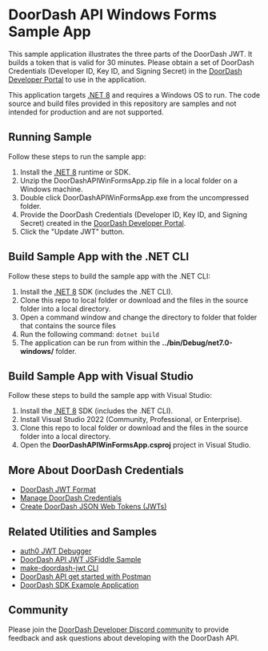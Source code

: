 # DoorDash API Windows Forms Sample App
This sample application illustrates the three parts of the DoorDash JWT. It builds a token that is valid for 30 minutes. Please obtain a set of DoorDash Credentials (Developer ID, Key ID, and Signing Secret) in the [DoorDash Developer Portal](https://developer.doordash.com/portal/integration/drive/credentials) to use in the application. 

This application targets [.NET 8](https://dotnet.microsoft.com/en-us/download/dotnet/8.0) and requires a Windows OS to run. The code source and build files provided in this repository are samples and not intended for production and are not supported. 

## Running Sample
Follow these steps to run the sample app:
1. Install the [.NET 8](https://dotnet.microsoft.com/en-us/download/dotnet/8.0) runtime or SDK.
2. Unzip the DoorDashAPIWinFormsApp.zip file in a local folder on a Windows machine. 
3. Double click DoorDashAPIWinFormsApp.exe from the uncompressed folder. 
4. Provide the DoorDash Credentials (Developer ID, Key ID, and Signing Secret) created in the [DoorDash Developer Portal](https://developer.doordash.com/portal/integration/drive/credentials).
5. Click the "Update JWT" button.

## Build Sample App with the .NET CLI
Follow these steps to build the sample app with the .NET CLI:
1. Install the [.NET 8](https://dotnet.microsoft.com/en-us/download/dotnet/8.0) SDK (includes the .NET CLI).
2. Clone this repo to local folder or download and the files in the source folder into a local directory. 
3. Open a command window and change the directory to folder that folder that contains the source files
4. Run the following command: ``dotnet build``
5. The application can be run from within the **../bin/Debug/net7.0-windows/** folder.

## Build Sample App with Visual Studio
Follow these steps to build the sample app with Visual Studio:
1. Install the [.NET 8](https://dotnet.microsoft.com/en-us/download/dotnet/8.0) SDK (includes the .NET CLI).
2. Install Visual Studio 2022 (Community, Professional, or Enterprise).
3. Clone this repo to local folder or download and the files in the source folder into a local directory. 
4. Open the **DoorDashAPIWinFormsApp.csproj** project in Visual Studio.

## More About DoorDash Credentials
- [DoorDash JWT Format](https://developer.doordash.com/en-US/docs/drive/reference/JWTs/)
- [Manage DoorDash Credentials](https://developer.doordash.com/en-US/docs/drive/how_to/manage_credentials/)
- [Create DoorDash JSON Web Tokens (JWTs)](https://developer.doordash.com/en-US/docs/drive/how_to/JWTs)

## Related Utilities and Samples</h2>
- [auth0 JWT Debugger](https://jwt.io/)
- [DoorDash API JWT JSFiddle Sample](https://bit.ly/doordashapi)
- [make-doordash-jwt CLI](https://github.com/infin8x/make-doordash-jwt)
- [DoorDash API get started with Postman](https://developer.doordash.com/en-US/docs/drive/tutorials/get_started_postman/)
- [DoorDash SDK Example Application](https://github.com/doordash-oss/doordash_sdk_example_application)

## Community
Please join the [DoorDash Developer Discord community](https://discord.com/channels/951208871828013066/951208872478113875) to provide feedback and ask questions about developing with the DoorDash API.
